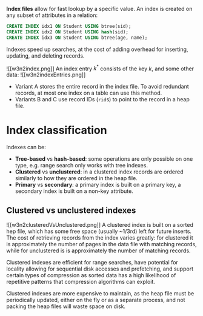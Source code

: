 **Index files** allow for fast lookup by a specific value. An index is created on any subset of attributes in a relation:
```SQL
CREATE INDEX idx1 ON Student USING btree(sid);
CREATE INDEX idx2 ON Student USING hash(sid);
CREATE INDEX idx3 ON Student USING btree(age, name);
```
Indexes speed up searches, at the cost of adding overhead for inserting, updating, and deleting records.

![[w3n2index.png]]
An index entry $k^*$ consists of the key $k$, and some other data:
![[w3n2indexEntries.png]]
- Variant A stores the entire record in the index file. To avoid redundant records, at most one index on a table can use this method.
- Variants B and C use record IDs (`rid`s) to point to the record in a heap file.
# Index classification
Indexes can be:
- **Tree-based** vs **hash-based**: some operations are only possible on one type, e.g. range search only works with tree indexes.
- **Clustered** vs **unclustered**: in a clustered index records are ordered similarly to how they are ordered in the heap file.
- **Primary** vs **secondary**: a primary index is built on a primary key, a secondary index is built on a non-key attribute.
## Clustered vs unclustered indexes
![[w3n2clusteredVsUnclustered.png]]
A clustered index is built on a sorted hep file, which has some free space (usually ~1/3rd) left for future inserts. The cost of retrieving records from the index varies greatly: for clustered it is approximately the number of pages in the data file with matching records, while for unclustered is is approximately the number of matching records.

Clustered indexes are efficient for range searches, have potential for locality allowing for sequential disk accesses and prefetching, and support certain types of compression as sorted data has a high likelihood of repetitive patterns that compression algorithms can exploit.

Clustered indexes are more expensive to maintain, as the heap file must be periodically updated, either on the fly or as a separate process, and not packing the heap files will waste space on disk.